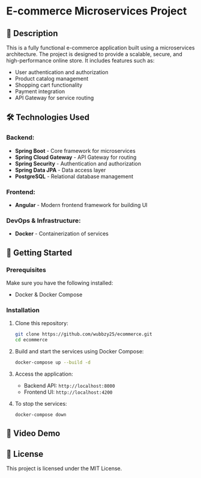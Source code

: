 # E-commerce Microservices Project

## 📌 Description

This is a fully functional e-commerce application built using a microservices architecture. The project is designed to provide a scalable, secure, and high-performance online store. It includes features such as:

- User authentication and authorization
- Product catalog management
- Shopping cart functionality
- Payment integration
- API Gateway for service routing

## 🛠 Technologies Used

### Backend:

- **Spring Boot** - Core framework for microservices
- **Spring Cloud Gateway** - API Gateway for routing
- **Spring Security** - Authentication and authorization
- **Spring Data JPA** - Data access layer
- **PostgreSQL** - Relational database management

### Frontend:

- **Angular** - Modern frontend framework for building UI

### DevOps & Infrastructure:

- **Docker** - Containerization of services

## 🚀 Getting Started

### Prerequisites

Make sure you have the following installed:

- Docker & Docker Compose

### Installation

1. Clone this repository:
   ```bash
   git clone https://github.com/wubbzy25/ecommerce.git
   cd ecommerce
   ```
2. Build and start the services using Docker Compose:
   ```bash
   docker-compose up --build -d
   ```
3. Access the application:

   - Backend API: `http://localhost:8000`
   - Frontend UI: `http://localhost:4200`

4. To stop the services:
   ```bash
   docker-compose down
   ```

## 🎥 Video Demo

## 📄 License

This project is licensed under the MIT License.
